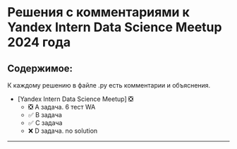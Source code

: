 # Решения с комментариями к Yandex Intern Data Science Meetup 2024 года

## Содержимое:

К каждому решению в файле .py есть комментарии и объяснения.

- [Yandex Intern Data Science Meetup] :negative_squared_cross_mark:
	- :negative_squared_cross_mark: A задача. 6 тест WA
	- :white_check_mark: B задача
	- :white_check_mark: C задача
	- :x: D задача. no solution
---